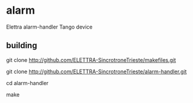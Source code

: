 # alarm
Elettra alarm-handler Tango device


## building
git clone http://github.com/ELETTRA-SincrotroneTrieste/makefiles.git

git clone http://github.com/ELETTRA-SincrotroneTrieste/alarm-handler.git

cd alarm-handler

make
